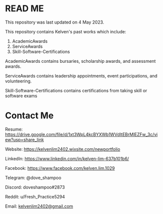 # READ ME

This repository was last updated on 4 May 2023.

This repository contains Kelven's past works which include:

1. AcademicAwards
2. ServiceAwards
3. Skill-Software-Certifications

AcademicAwards contains bursaries, scholarship awards, and assessment awards.

ServiceAwards contains leadership appointments, event participations, and volunteering.

Skill-Software-Certifications contains certifications from taking skill or software exams

# Contact Me

Resume: https://drive.google.com/file/d/1xt3WpL4kcBYXWb1WVdItEBrMlEZFw_3c/view?usp=share_link

Website: https://kelvenlim2402.wixsite.com/newportfolio

LinkedIn: https://www.linkedin.com/in/kelven-lim-637b101b6/

Facebook: https://www.facebook.com/kelven.lim.1029

Telegram: @dove_shampoo

Discord: doveshampoo#2873

Reddit: u/Fresh_Practice5294

Email: kelvenlim2402@gmail.com

